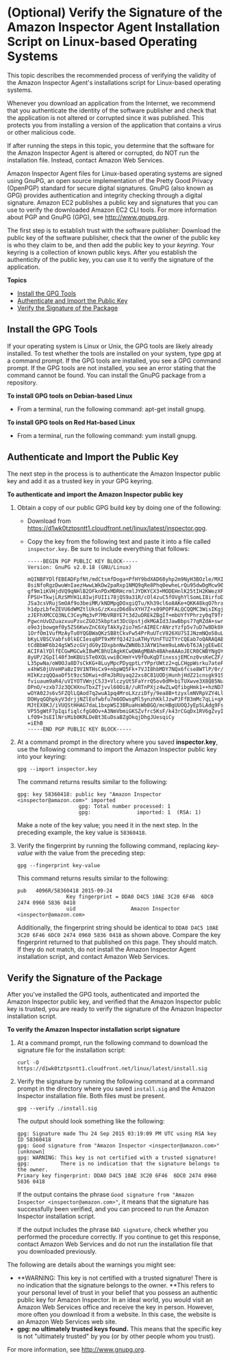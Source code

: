 # \(Optional\) Verify the Signature of the Amazon Inspector Agent Installation Script on Linux\-based Operating Systems<a name="inspector_verify-sig-agent-download-linux"></a>

This topic describes the recommended process of verifying the validity of the Amazon Inspector Agent's installations script for Linux\-based operating systems\. 

Whenever you download an application from the Internet, we recommend that you authenticate the identity of the software publisher and check that the application is not altered or corrupted since it was published\. This protects you from installing a version of the application that contains a virus or other malicious code\.

If after running the steps in this topic, you determine that the software for the Amazon Inspector Agent is altered or corrupted, do NOT run the installation file\. Instead, contact Amazon Web Services\.

Amazon Inspector Agent files for Linux\-based operating systems are signed using GnuPG, an open source implementation of the Pretty Good Privacy \(OpenPGP\) standard for secure digital signatures\. GnuPG \(also known as GPG\) provides authentication and integrity checking through a digital signature\. Amazon EC2 publishes a public key and signatures that you can use to verify the downloaded Amazon EC2 CLI tools\. For more information about PGP and GnuPG \(GPG\), see [http://www\.gnupg\.org](http://www.gnupg.org)\.

The first step is to establish trust with the software publisher: Download the public key of the software publisher, check that the owner of the public key is who they claim to be, and then add the public key to your *keyring*\. Your keyring is a collection of known public keys\. After you establish the authenticity of the public key, you can use it to verify the signature of the application\.

**Topics**
+ [Install the GPG Tools](#inspector_verify-signature-of-agent-download-install-tools)
+ [Authenticate and Import the Public Key](#inspector_verify-signature-of-agent-download-authenticate-import-public-key)
+ [Verify the Signature of the Package](#inspector_verify-signature-of-agent-package)

## Install the GPG Tools<a name="inspector_verify-signature-of-agent-download-install-tools"></a>

If your operating system is Linux or Unix, the GPG tools are likely already installed\. To test whether the tools are installed on your system, type gpg at a command prompt\. If the GPG tools are installed, you see a GPG command prompt\. If the GPG tools are not installed, you see an error stating that the command cannot be found\. You can install the GnuPG package from a repository\. 

**To install GPG tools on Debian\-based Linux**
+ From a terminal, run the following command: apt\-get install gnupg\.

**To install GPG tools on Red Hat–based Linux**
+ From a terminal, run the following command: yum install gnupg\.

## Authenticate and Import the Public Key<a name="inspector_verify-signature-of-agent-download-authenticate-import-public-key"></a>

The next step in the process is to authenticate the Amazon Inspector public key and add it as a trusted key in your GPG keyring\.

**To authenticate and import the Amazon Inspector public key**

1. Obtain a copy of our public GPG build key by doing one of the following:
   + Download from [https://d1wk0tztpsntt1\.cloudfront\.net/linux/latest/inspector\.gpg](https://d1wk0tztpsntt1.cloudfront.net/linux/latest/inspector.gpg)\.
   + Copy the key from the following text and paste it into a file called `inspector.key`\. Be sure to include everything that follows:

     ```
     -----BEGIN PGP PUBLIC KEY BLOCK-----
     Version: GnuPG v2.0.18 (GNU/Linux)
     
     mQINBFYDlfEBEADFpfNt/mdCtsmfDoga+PfHY9bdXAD68yhp2m9NyH3BOzle/MXI
     8siNfoRgzDwuWnIaezHwwLWkDw2paRxp1NMQ9qRe8Phq0ewheLrQu95dwDgMcw90
     gf9m1iKVHjdVQ9qNHlB2OFknPDxMDRHcrmlJYDKYCX3+MODEHnlK25tIH2KWezXP
     FPSU+TkwjLRzSMYH1L8IwjFUIIi78jQS9a31R/cOl4zuC5fOVghYlSomLI8irfoD
     JSa3csVRujSmOAf9o3beiMR/kNDMpgDOxgiQTu/Kh39cl6o8AKe+QKK48kqO7hra
     h1dpzLbfeZEVU6dWMZtlUksG/zKxuzD6d8vXYH7Z+x09POPFALQCQQMC3WisIKgj
     zJEFhXMCCQ3NLC3CeyMq3vP7MbVRBYE7t3d2uDREkZBgIf+mbUYfYPhrzy0qT9Tr
     PgwcnUvDZuazxuuPzucZGOJ5kbptat3DcUpstjdkMGAId3JawBbps77qRZdA+swr
     o9o3jbowgmf0y5ZS6KwvZnC6XyTAkXy2io7mSrAIRECrANrzYzfp5v7uD7w8Dk0X
     1OrfOm1VufMzAyTu0YQGBWaQKzSB8tCkvFw54PrRuUTcV826XU7SIJNzmNQo58uL
     bKyLVBSCVabfs0lkECIesq8PT9xMYfQJ421uATHyYUnFTU2TYrCQEab7oQARAQAB
     tCdBbWF6b24gSW5zcGVjdG9yIDxpbnNwZWN0b3JAYW1hem9uLmNvbT6JAjgEEwEC
     ACIFAlYDlfECGwMGCwkIBwMCBhUIAgkKCwQWAgMBAh4BAheAAAoJECR0CWBYNgQY
     8yUP/2GpIl40f3mKBUiSTe0XQLvwiBCHmY+V9fOuKqDTinxssjEMCnz0vsKeCZF/
     L35pwNa/oW0OJa8D7sCkKG+8LuyMpcPDyqptLrYPprUWtz2+qLCHgpWsrku7ateF
     x4hWS0jUVeHPaBzI9V1NTHsCx9+nbpWQ5Fk+7VJI8hbMDY7NQx6fcse8WTlP/0r/
     HIkKzzqQQaaOf5t9zc5DKwi+dFmJbRUyaq22xs8C81UODjHunhjHdZ21cnsgk91S
     fviuaum9aR4/uVIYOTVWnjC5J3+VlczyUt5FaYrrQ5ov0dM+biTUXwve3X8Q85Nu
     DPnO/+zxb7Jz3QCHXnuTbxZTjvvl60Oi8//uRTnPXjz4wZLwQfibgHmk1++hzND7
     wOYA02Js6v5FZQlLQAod7q2wuA1pq4MroLXzziDfy/9ea8B+tzyxlmNVRpVZY4Ll
     DOHyqGQhpkyV3drjjNZlEofwbfu7m6ODwsgMl5ynzhKklJzwPJFfB3mMc7qLi+qX
     MJtEX8KJ/iVUQStHHAG7daL1bxpWSI3BRuaHsWbBGQ/mcHBgUUOQJyEp5LAdg9Fs
     VP55gWtF7pIqifiqlcfgG0Ov+A3NmVbmiGKSZvfrc5KsF/k43rCGqDx1RV6gZvyI
     LfO9+3sEIlNrsMib0KRLDeBt3EuDsaBZgOkqjDhgJUesqiCy
     =iEhB
     -----END PGP PUBLIC KEY BLOCK-----
     ```

1. At a command prompt in the directory where you saved **inspector\.key**, use the following command to import the Amazon Inspector public key into your keyring:

   ```
   gpg --import inspector.key
   ```

   The command returns results similar to the following:

   ```
   gpg: key 58360418: public key "Amazon Inspector <inspector@amazon.com>" imported
                       gpg: Total number processed: 1
                       gpg:               imported: 1  (RSA: 1)
   ```

   Make a note of the key value; you need it in the next step\. In the preceding example, the key value is `58360418`\.

1. Verify the fingerprint by running the following command, replacing *key\-value* with the value from the preceding step:

   ```
   gpg --fingerprint key-value
   ```

   This command returns results similar to the following:

   ```
   pub   4096R/58360418 2015-09-24
                   Key fingerprint = DDA0 D4C5 10AE 3C20 6F46  6DC0 2474 0960 5836 0418
                   uid                  Amazon Inspector <inspector@amazon.com>
   ```

   Additionally, the fingerprint string should be identical to `DDA0 D4C5 10AE 3C20 6F46 6DC0 2474 0960 5836 0418` as shown above\. Compare the key fingerprint returned to that published on this page\. They should match\. If they do not match, do not install the Amazon Inspector Agent installation script, and contact Amazon Web Services\. 

## Verify the Signature of the Package<a name="inspector_verify-signature-of-agent-package"></a>

After you've installed the GPG tools, authenticated and imported the Amazon Inspector public key, and verified that the Amazon Inspector public key is trusted, you are ready to verify the signature of the Amazon Inspector installation script\. 

**To verify the Amazon Inspector installation script signature**

1. At a command prompt, run the following command to download the signature file for the installation script:

   ```
   curl -O https://d1wk0tztpsntt1.cloudfront.net/linux/latest/install.sig
   ```

1. Verify the signature by running the following command at a command prompt in the directory where you saved `install.sig` and the Amazon Inspector installation file\. Both files must be present\.

   ```
   gpg --verify ./install.sig
   ```

   The output should look something like the following:

   ```
   gpg: Signature made Thu 24 Sep 2015 03:19:09 PM UTC using RSA key ID 58360418
   gpg: Good signature from "Amazon Inspector <inspector@amazon.com>" [unknown]
   gpg: WARNING: This key is not certified with a trusted signature!
   gpg:          There is no indication that the signature belongs to the owner.
   Primary key fingerprint: DDA0 D4C5 10AE 3C20 6F46  6DC0 2474 0960 5836 0418
   ```

   If the output contains the phrase `Good signature from "Amazon Inspector <inspector@amazon.com>"`, it means that the signature has successfully been verified, and you can proceed to run the Amazon Inspector installation script\.

   If the output includes the phrase `BAD signature`, check whether you performed the procedure correctly\. If you continue to get this response, contact Amazon Web Services and do not run the installation file that you downloaded previously\.

The following are details about the warnings you might see: 
+ **WARNING: This key is not certified with a trusted signature\! There is no indication that the signature belongs to the owner\. **This refers to your personal level of trust in your belief that you possess an authentic public key for Amazon Inspector\. In an ideal world, you would visit an Amazon Web Services office and receive the key in person\. However, more often you download it from a website\. In this case, the website is an Amazon Web Services web site\. 
+ **gpg: no ultimately trusted keys found\.** This means that the specific key is not "ultimately trusted" by you \(or by other people whom you trust\)\.

For more information, see [http://www\.gnupg\.org](http://www.gnupg.org)\.